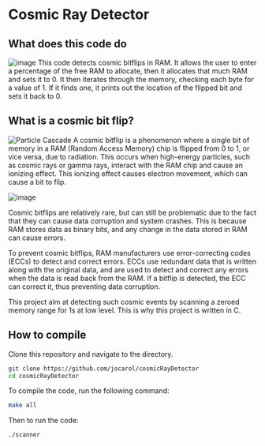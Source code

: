# Cosmic Ray Detector
## What does this code do
![image](https://i.imgur.com/S4QiYAV.gif)
This code detects cosmic bitflips in RAM. It allows the user to enter a percentage of the free RAM to allocate, then it allocates that much RAM and sets it to 0. It then iterates through the memory, checking each byte for a value of 1. If it finds one, it prints out the location of the flipped bit and sets it back to 0.

## What is a cosmic bit flip?
![Particle Cascade](https://www.scienceabc.com/wp-content/uploads/2021/11/ParticleCascade.jpg)
A cosmic bitflip is a phenomenon where a single bit of memory in a RAM (Random Access Memory) chip is flipped from 0 to 1, or vice versa, due to radiation. This occurs when high-energy particles, such as cosmic rays or gamma rays, interact with the RAM chip and cause an ionizing effect. This ionizing effect causes electron movement, which can cause a bit to flip.

![image](https://user-images.githubusercontent.com/24550725/205127735-5d4f8931-0a5f-4ad8-a155-1ead4afbda45.png)

Cosmic bitflips are relatively rare, but can still be problematic due to the fact that they can cause data corruption and system crashes. This is because RAM stores data as binary bits, and any change in the data stored in RAM can cause errors.

To prevent cosmic bitflips, RAM manufacturers use error-correcting codes (ECCs) to detect and correct errors. ECCs use redundant data that is written along with the original data, and are used to detect and correct any errors when the data is read back from the RAM. If a bitflip is detected, the ECC can correct it, thus preventing data corruption.

This project aim at detecting such cosmic events by scanning a zeroed memory range for 1s at low level. This is why this project is written in C.

## How to compile
Clone this repository and navigate to the directory.

```bash
git clone https://github.com/jocarol/cosmicRayDetector
cd cosmicRayDetector
```

To compile the code, run the following command:

```bash
make all
```

Then to run the code:

```bash
./scanner
```
